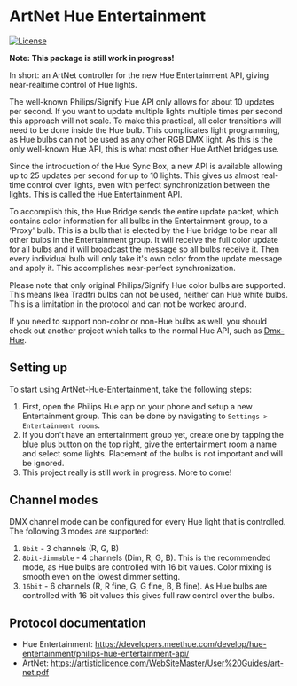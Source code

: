 # ArtNet Hue Entertainment

[![License](https://img.shields.io/badge/license-MIT-blue.svg)](LICENSE.txt)

__Note: This package is still work in progress!__

In short: an ArtNet controller for the new Hue Entertainment API,
giving near-realtime control of Hue lights.

The well-known Philips/Signify Hue API only allows for about 10 updates per second.
If you want to update multiple lights multiple times per second this approach will not scale.
To make this practical, all color transitions will need to be done inside the Hue bulb.
This complicates light programming, as Hue bulbs can not be used as any other RGB DMX light.
As this is the only well-known Hue API, this is what most other Hue ArtNet bridges use.

Since the introduction of the Hue Sync Box, a new API is available allowing up to
25 updates per second for up to 10 lights. This gives us almost real-time control over
lights, even with perfect synchronization between the lights.
This is called the Hue Entertainment API.

To accomplish this, the Hue Bridge sends the entire update packet, which contains
color information for all bulbs in the Entertainment group, to a 'Proxy' bulb.
This is a bulb that is elected by the Hue bridge to be near all other bulbs in the
Entertainment group. It will receive the full color update for all bulbs and it will
broadcast the message so all bulbs receive it. Then every individual bulb will only
take it's own color from the update message and apply it.
This accomplishes near-perfect synchronization.

Please note that only original Philips/Signify Hue color bulbs are supported.
This means Ikea Tradfri bulbs can not be used, neither can Hue white bulbs.
This is a limitation in the protocol and can not be worked around.

If you need to support non-color or non-Hue bulbs as well, you should check out
another project which talks to the normal Hue API, such as [Dmx-Hue](https://github.com/sinedied/dmx-hue).

## Setting up
To start using ArtNet-Hue-Entertainment, take the following steps:
1. First, open the Philips Hue app on your phone
   and setup a new Entertainment group.
   This can be done by navigating to `Settings > Entertainment rooms`.
2. If you don't have an entertainment group yet, create one by tapping
   the blue plus button on the top right, give the entertainment room a name
   and select some lights.
   Placement of the bulbs is not important and will be ignored.
3. This project really is still work in progress. More to come!

## Channel modes
DMX channel mode can be configured for every Hue light that is controlled.
The following 3 modes are supported:
1. `8bit` - 3 channels (R, G, B)
2. `8bit-dimmable` - 4 channels (Dim, R, G, B). This is the recommended mode,
   as Hue bulbs are controlled with 16 bit values. Color mixing is smooth even
   on the lowest dimmer setting.
3. `16bit` - 6 channels (R, R fine, G, G fine, B, B fine). As Hue bulbs are
   controlled with 16 bit values this gives full raw control over the bulbs.

## Protocol documentation
* Hue Entertainment: https://developers.meethue.com/develop/hue-entertainment/philips-hue-entertainment-api/
* ArtNet: https://artisticlicence.com/WebSiteMaster/User%20Guides/art-net.pdf

